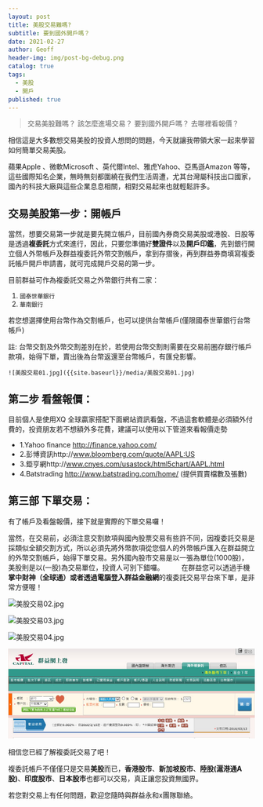 ```yaml
---
layout: post
title: 美股交易難嗎?
subtitle: 要到國外開戶嗎？
date: 2021-02-27
author: Geoff
header-img: img/post-bg-debug.png
catalog: true
tags:
  - 美股
  - 開戶
published: true
---
```


> 交易美股難嗎？
> 該怎麼進場交易？
> 要到國外開戶嗎？
> 去哪裡看報價？

相信這是大多數想交易美股的投資人想問的問題，今天就讓我帶領大家一起來學習如何簡單交易美股。


蘋果Apple 、微軟Microsoft 、英代爾Intel、雅虎Yahoo、亞馬遜Amazon 等等，這些國際知名企業，無時無刻都圍繞在我們生活周遭，尤其台灣屬科技出口國家，國內的科技大廠與這些企業息息相關，相對交易起來也就輕鬆許多。

## 交易美股第一步：開帳戶

當然，想要交易第一步就是要先開立帳戶，目前國內券商交易美股或港股、日股等是透過**複委託**方式來進行，因此，只要您準備好**雙證件**以及**開戶印鑑**，先到銀行開立個人外幣帳戶及群益複委託外幣交割帳戶，拿到存摺後，再到群益券商填寫複委託帳戶開戶申請書，就可完成開戶交易的第一步。

目前群益可作為複委託交易之外幣銀行共有二家：

1.    `國泰世華銀行`
2.    `華南銀行`      

若您想選擇使用台幣作為交割帳戶，也可以提供台幣帳戶(僅限國泰世華銀行台幣帳戶)

註: 台幣交割及外幣交割差別在於，若使用台幣交割則需要在交易前圈存銀行帳戶款項，始得下單，賣出後為台幣返還至台幣帳戶，有匯兌影響。

	![美股交易01.jpg]({{site.baseurl}}/media/美股交易01.jpg)


## 第二步 看盤報價：

目前個人是使用XQ 全球贏家搭配下面網站資訊看盤，不過這套軟體是必須額外付費的，投資朋友若不想額外多花費，建議可以使用以下管道來看報價走勢
- 1.Yahoo finance   http://finance.yahoo.com/    
- 2.彭博資訊http://www.bloomberg.com/quote/AAPL:US 
- 3.鉅亨網http://www.cnyes.com/usastock/html5chart/AAPL.html 
- 4.Batstrading  http://www.batstrading.com/home/ (提供買賣檔數及張數)

## 第三部 下單交易：

有了帳戶及看盤報價，接下就是實際的下單交易囉！

當然，在交易前，必須注意交割款項與國內股票交易有些許不同，因複委託交易是採類似全額交割方式，所以必須先將外幣款項從您個人的外幣帳戶匯入在群益開立的外幣交割帳戶，始得下單交易。另外國內股市交易是以一張為單位(1000股)，美股則是以(一股)為交易單位，投資人可別下錯囉。
　　
在群益您可以透過手機**掌中財神（全球通）**或者透過電腦登入**群益金融網**的複委託交易平台來下單，是非常方便喔！

![美股交易02.jpg]({{site.baseurl}}/media/美股交易02.jpg)

![美股交易03.jpg]({{site.baseurl}}/media/美股交易03.jpg)

![美股交易04.jpg]({{site.baseurl}}/media/美股交易04.jpg)

![美股交易05.jpg]({{site.baseurl}}/media/美股交易05.jpg)

相信您已經了解複委託交易了吧！

複委託帳戶不僅僅只是交易**美股**而已，**香港股市**、**新加坡股市**、**陸股(滬港通A股)**、**印度股市**、**日本股市**也都可以交易，真正讓您投資無國界。

若您對交易上有任何問題，歡迎您隨時與群益永和x團隊聯絡。
